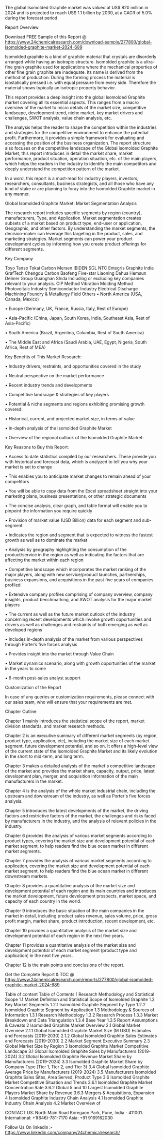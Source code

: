 The global Isomolded Graphite market was valued at US$ 820 million in 2024 and is projected to reach US$ 1.1 billion by 2030, at a CAGR of 5.0% during the forecast period.

Report Overview

Download FREE Sample of this Report @ https://www.24chemicalresearch.com/download-sample/277800/global-isomolded-graphite-market-2024-689

Isomolded graphite is a kind of graphite material that crystals are disorderly arranged while having an isotropic structure. Isomolded graphite is a ultra-fine grain graphite used for applications where the mechanical properties of other fine grain graphite are inadequate. Its name is derived from the method of production: During the forming process the material is isostatically pressed i.e. with equal pressure from every side. Therefore the material shows typically an isotropic property behavior.

This report provides a deep insight into the global Isomolded Graphite market covering all its essential aspects. This ranges from a macro overview of the market to micro details of the market size, competitive landscape, development trend, niche market, key market drivers and challenges, SWOT analysis, value chain analysis, etc.

The analysis helps the reader to shape the competition within the industries and strategies for the competitive environment to enhance the potential profit. Furthermore, it provides a simple framework for evaluating and accessing the position of the business organization. The report structure also focuses on the competitive landscape of the Global Isomolded Graphite Market, this report introduces in detail the market share, market performance, product situation, operation situation, etc. of the main players, which helps the readers in the industry to identify the main competitors and deeply understand the competition pattern of the market.

In a word, this report is a must-read for industry players, investors, researchers, consultants, business strategists, and all those who have any kind of stake or are planning to foray into the Isomolded Graphite market in any manner.

Global Isomolded Graphite Market: Market Segmentation Analysis

The research report includes specific segments by region (country), manufacturers, Type, and Application. Market segmentation creates subsets of a market based on product type, end-user or application, Geographic, and other factors. By understanding the market segments, the decision-maker can leverage this targeting in the product, sales, and marketing strategies. Market segments can power your product development cycles by informing how you create product offerings for different segments.

Key Company

Toyo Tanso
Tokai Carbon
Mersen
IBIDEN
SGL
NTC
Entegris
Graphite India
GrafTech
Chengdu Carbon
Baofeng Five-star
Liaoning Dahua
Hemsun
Delmer Group
Guanghan Shida
Including or excluding key companies relevant to your analysis.
CIP Method
Vibration Molding Method
Photovoltaic Industry
Semiconductor Industry
Electrical Discharge Machining
Foundry & Metallurgy Field
Others
• North America (USA, Canada, Mexico)

• Europe (Germany, UK, France, Russia, Italy, Rest of Europe)

• Asia-Pacific (China, Japan, South Korea, India, Southeast Asia, Rest of Asia-Pacific)

• South America (Brazil, Argentina, Columbia, Rest of South America)

• The Middle East and Africa (Saudi Arabia, UAE, Egypt, Nigeria, South Africa, Rest of MEA)

Key Benefits of This Market Research:

• Industry drivers, restraints, and opportunities covered in the study

• Neutral perspective on the market performance

• Recent industry trends and developments

• Competitive landscape & strategies of key players

• Potential & niche segments and regions exhibiting promising growth covered

• Historical, current, and projected market size, in terms of value

• In-depth analysis of the Isomolded Graphite Market

• Overview of the regional outlook of the Isomolded Graphite Market:

Key Reasons to Buy this Report:

• Access to date statistics compiled by our researchers. These provide you with historical and forecast data, which is analyzed to tell you why your market is set to change

• This enables you to anticipate market changes to remain ahead of your competitors

• You will be able to copy data from the Excel spreadsheet straight into your marketing plans, business presentations, or other strategic documents

• The concise analysis, clear graph, and table format will enable you to pinpoint the information you require quickly

• Provision of market value (USD Billion) data for each segment and sub-segment

• Indicates the region and segment that is expected to witness the fastest growth as well as to dominate the market

• Analysis by geography highlighting the consumption of the product/service in the region as well as indicating the factors that are affecting the market within each region

• Competitive landscape which incorporates the market ranking of the major players, along with new service/product launches, partnerships, business expansions, and acquisitions in the past five years of companies profiled

• Extensive company profiles comprising of company overview, company insights, product benchmarking, and SWOT analysis for the major market players

• The current as well as the future market outlook of the industry concerning recent developments which involve growth opportunities and drivers as well as challenges and restraints of both emerging as well as developed regions

• Includes in-depth analysis of the market from various perspectives through Porter’s five forces analysis

• Provides insight into the market through Value Chain

• Market dynamics scenario, along with growth opportunities of the market in the years to come

• 6-month post-sales analyst support

Customization of the Report

In case of any queries or customization requirements, please connect with our sales team, who will ensure that your requirements are met.

Chapter Outline

Chapter 1 mainly introduces the statistical scope of the report, market division standards, and market research methods.

Chapter 2 is an executive summary of different market segments (by region, product type, application, etc), including the market size of each market segment, future development potential, and so on. It offers a high-level view of the current state of the Isomolded Graphite Market and its likely evolution in the short to mid-term, and long term.

Chapter 3 makes a detailed analysis of the market's competitive landscape of the market and provides the market share, capacity, output, price, latest development plan, merger, and acquisition information of the main manufacturers in the market.

Chapter 4 is the analysis of the whole market industrial chain, including the upstream and downstream of the industry, as well as Porter's five forces analysis.

Chapter 5 introduces the latest developments of the market, the driving factors and restrictive factors of the market, the challenges and risks faced by manufacturers in the industry, and the analysis of relevant policies in the industry.

Chapter 6 provides the analysis of various market segments according to product types, covering the market size and development potential of each market segment, to help readers find the blue ocean market in different market segments.

Chapter 7 provides the analysis of various market segments according to application, covering the market size and development potential of each market segment, to help readers find the blue ocean market in different downstream markets.

Chapter 8 provides a quantitative analysis of the market size and development potential of each region and its main countries and introduces the market development, future development prospects, market space, and capacity of each country in the world.

Chapter 9 introduces the basic situation of the main companies in the market in detail, including product sales revenue, sales volume, price, gross profit margin, market share, product introduction, recent development, etc.

Chapter 10 provides a quantitative analysis of the market size and development potential of each region in the next five years.

Chapter 11 provides a quantitative analysis of the market size and development potential of each market segment (product type and application) in the next five years.

Chapter 12 is the main points and conclusions of the report.

Get the Complete Report & TOC @ https://www.24chemicalresearch.com/reports/277800/global-isomolded-graphite-market-2024-689

Table of content
Table of Contents
1 Research Methodology and Statistical Scope
1.1 Market Definition and Statistical Scope of Isomolded Graphite
1.2 Key Market Segments
1.2.1 Isomolded Graphite Segment by Type
1.2.2 Isomolded Graphite Segment by Application
1.3 Methodology & Sources of Information
1.3.1 Research Methodology
1.3.2 Research Process
1.3.3 Market Breakdown and Data Triangulation
1.3.4 Base Year
1.3.5 Report Assumptions & Caveats
2 Isomolded Graphite Market Overview
2.1 Global Market Overview
2.1.1 Global Isomolded Graphite Market Size (M USD) Estimates and Forecasts (2019-2030)
2.1.2 Global Isomolded Graphite Sales Estimates and Forecasts (2019-2030)
2.2 Market Segment Executive Summary
2.3 Global Market Size by Region
3 Isomolded Graphite Market Competitive Landscape
3.1 Global Isomolded Graphite Sales by Manufacturers (2019-2024)
3.2 Global Isomolded Graphite Revenue Market Share by Manufacturers (2019-2024)
3.3 Isomolded Graphite Market Share by Company Type (Tier 1, Tier 2, and Tier 3)
3.4 Global Isomolded Graphite Average Price by Manufacturers (2019-2024)
3.5 Manufacturers Isomolded Graphite Sales Sites, Area Served, Product Type
3.6 Isomolded Graphite Market Competitive Situation and Trends
3.6.1 Isomolded Graphite Market Concentration Rate
3.6.2 Global 5 and 10 Largest Isomolded Graphite Players Market Share by Revenue
3.6.3 Mergers & Acquisitions, Expansion
4 Isomolded Graphite Industry Chain Analysis
4.1 Isomolded Graphite Industry Chain Analysis
4.2 Market Overview of

CONTACT US:
North Main Road Koregaon Park, Pune, India - 411001.
International: +1(646)-781-7170
Asia: +91 9169162030

Follow Us On linkedin :- https://www.linkedin.com/company/24chemicalresearch/
